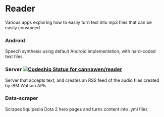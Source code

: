 # Reader

Various apps exploring how to easily turn text into mp3 files that can be easily consumed

### Android

Speech synthesis using default Android implementation, with hard-coded text files

### Server [![Codeship Status for cannawen/reader](https://app.codeship.com/projects/76072600-f7a6-0135-594b-7af7195f2991/status?branch=master)](https://app.codeship.com/projects/277381)

Server that accepts text, and creates an RSS feed of the audio files created by IBM Watson APIs

### Data-scraper

Scrapes liquipedia Dota 2 hero pages and turns content into .yml files
